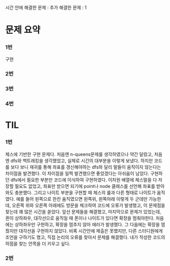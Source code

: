 시간 안에 해결한 문제 : 
추가 해결한 문제 : 1

# 문제 요약

### 1번

구현

### 2번



### 3번



### 4번



# TIL

### 1번
체스에 기반한 구현 문제다. 처음엔 n-queens문제를 생각하였으나 약간 달랐고, 처음엔 dfs와 백트래킹을 생각했었고, 실제로 시간의 대부분을 이렇게 보냈다.
하지만 코드를 보다 보니 재귀를 통해 좌표를 갱신해야하는 dfs와 달리 말들이 움직이지 않는다는 차이점을 발견했다.
이 차이점을 일찍 발견했으면 좋았겠다는 아쉬움이 남았다. 구현하던 dfs에서 필요한 부분만 코드에 이식하여 구현하였다. 
이차원 배열에 체스말을 다 저장할 필요도 없었고, 좌표만 받으면 되기에 point나 node 클래스를 선언해 좌표를 받아와도 충분했다.
그리고 나이트 부분을 구현할 때 체스의 룰과 다른 형태로 나이트가 움직였다. 예를 들어 왼쪽으로 한칸 움직였으면 왼쪽위, 왼쪽아래 이렇게 두 군데만 가능한데,
오른쪽 위와 오른쪽 아래에도 방문을 체크하여 코드에 오류가 발생했고, 이 문제점을 찾는데 꽤 많은 시간을 쏟았다.
앞선 문제들을 해결했고, 마지막으로 문제가 있었는데, 퀸이 상하좌우, 대각선으로 움직일 때 폰이나 나이트가 있다면 확장을 멈춰야한다.
처음에는 상하좌우만 구현하고, 확장을 멈추지 않아 에러가 발생했다.
그 다음에는 확장을 멈췄지만 대각선을 구현하지 않았다.
비록 시간안에 제출은 못했지만, 다른 스터디원에게 조언을 구하기도 했고, 직접 논리의 오류를 찾아서 문제를 해결했다.
내가 작성한 코드의 허점을 찾는 안목을 더 키우고 싶다.
### 2번
